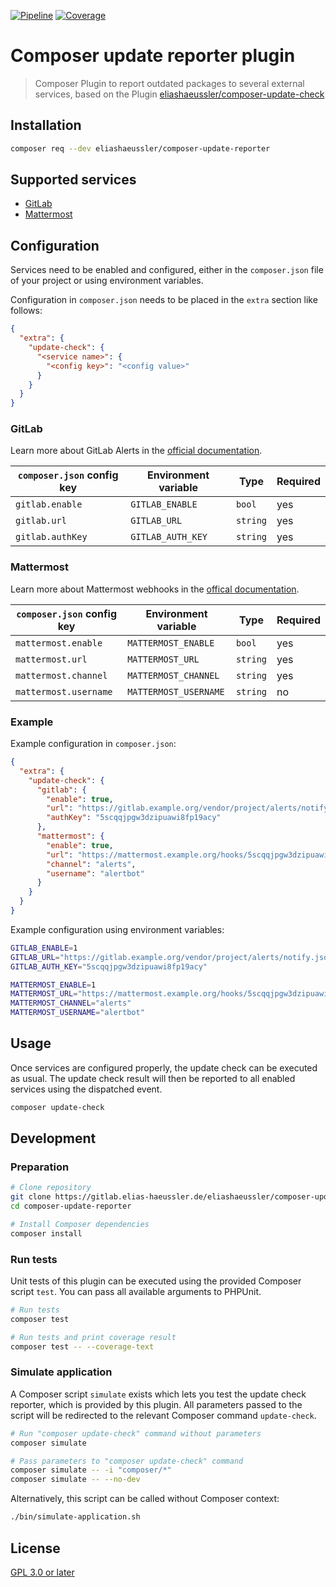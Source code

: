 [![Pipeline](https://gitlab.elias-haeussler.de/eliashaeussler/composer-update-reporter/badges/master/pipeline.svg)](https://gitlab.elias-haeussler.de/eliashaeussler/composer-update-reporter/-/pipelines)
[![Coverage](https://gitlab.elias-haeussler.de/eliashaeussler/composer-update-reporter/badges/master/coverage.svg)](https://gitlab.elias-haeussler.de/eliashaeussler/composer-update-reporter/-/pipelines)

# Composer update reporter plugin

> Composer Plugin to report outdated packages to several external services,
> based on the Plugin [eliashaeussler/composer-update-check](https://packagist.org/packages/eliashaeussler/composer-update-check)

## Installation

```bash
composer req --dev eliashaeussler/composer-update-reporter
```

## Supported services

* [GitLab](#gitlab)
* [Mattermost](#mattermost)

## Configuration

Services need to be enabled and configured, either in the `composer.json`
file of your project or using environment variables.

Configuration in `composer.json` needs to be placed in the `extra`
section like follows:

```json
{
  "extra": {
    "update-check": {
      "<service name>": {
        "<config key>": "<config value>"
      }
    }
  }
}
```

### GitLab

Learn more about GitLab Alerts in the
[official documentation](https://docs.gitlab.com/ee/operations/incident_management/generic_alerts.html).

| `composer.json` config key | Environment variable | Type | Required |
| -------------------------- | -------------------- | ---- | -------- |
| `gitlab.enable` | `GITLAB_ENABLE` | `bool` | yes |
| `gitlab.url` | `GITLAB_URL` | `string` | yes |
| `gitlab.authKey` | `GITLAB_AUTH_KEY` | `string` | yes |

### Mattermost

Learn more about Mattermost webhooks in the
[offical documentation](https://docs.mattermost.com/developer/webhooks-incoming.html).

| `composer.json` config key | Environment variable | Type | Required |
| -------------------------- | -------------------- | ---- | -------- |
| `mattermost.enable` | `MATTERMOST_ENABLE` | `bool` | yes |
| `mattermost.url` | `MATTERMOST_URL` | `string` | yes |
| `mattermost.channel` | `MATTERMOST_CHANNEL` | `string` | yes |
| `mattermost.username` | `MATTERMOST_USERNAME` | `string` | no |

### Example

Example configuration in `composer.json`:

```json
{
  "extra": {
    "update-check": {
      "gitlab": {
        "enable": true,
        "url": "https://gitlab.example.org/vendor/project/alerts/notify.json",
        "authKey": "5scqqjpgw3dzipuawi8fp19acy"
      },
      "mattermost": {
        "enable": true,
        "url": "https://mattermost.example.org/hooks/5scqqjpgw3dzipuawi8fp19acy",
        "channel": "alerts",
        "username": "alertbot"
      }
    }
  }
}
```

Example configuration using environment variables:

```bash
GITLAB_ENABLE=1
GITLAB_URL="https://gitlab.example.org/vendor/project/alerts/notify.json"
GITLAB_AUTH_KEY="5scqqjpgw3dzipuawi8fp19acy"

MATTERMOST_ENABLE=1
MATTERMOST_URL="https://mattermost.example.org/hooks/5scqqjpgw3dzipuawi8fp19acy"
MATTERMOST_CHANNEL="alerts"
MATTERMOST_USERNAME="alertbot"
```

## Usage

Once services are configured properly, the update check can be executed
as usual. The update check result will then be reported to all enabled
services using the dispatched event.

```bash
composer update-check
```

## Development

### Preparation

```bash
# Clone repository
git clone https://gitlab.elias-haeussler.de/eliashaeussler/composer-update-reporter.git
cd composer-update-reporter

# Install Composer dependencies
composer install
```

### Run tests

Unit tests of this plugin can be executed using the provided Composer
script `test`. You can pass all available arguments to PHPUnit.

```bash
# Run tests
composer test

# Run tests and print coverage result
composer test -- --coverage-text
```

### Simulate application

A Composer script `simulate` exists which lets you test the update
check reporter, which is provided by this plugin. All parameters
passed to the script will be redirected to the relevant Composer
command `update-check`.

```bash
# Run "composer update-check" command without parameters
composer simulate

# Pass parameters to "composer update-check" command
composer simulate -- -i "composer/*"
composer simulate -- --no-dev
```

Alternatively, this script can be called without Composer context:

```bash
./bin/simulate-application.sh
```

## License

[GPL 3.0 or later](LICENSE)

